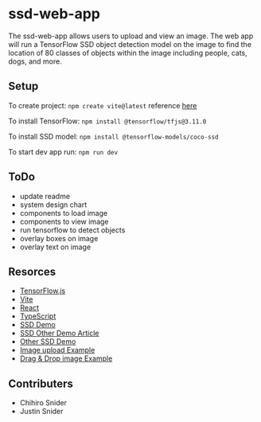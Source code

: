 # ssd-web-app

The ssd-web-app allows users to upload and view an image. The web app will run a TensorFlow SSD object detection model on the image to find the location of 80 classes of objects within the image including people, cats, dogs, and more.

## Setup

To create project: `npm create vite@latest`
reference [here](https://vitejs.dev/guide/)

To install TensorFlow: `npm install @tensorflow/tfjs@3.11.0`

To install SSD model: `npm install @tensorflow-models/coco-ssd`

To start dev app run: `npm run dev`

## ToDo
 * update readme
 * system design chart
 * components to load image
 * components to view image
 * run tensorflow to detect objects
 * overlay boxes on image
 * overlay text on image

 ## Resorces
 * [TensorFlow.js](https://www.tensorflow.org/js)
 * [Vite](https://vitejs.dev)
 * [React](https://reactjs.org/)
 * [TypeScript](https://www.typescriptlang.org/)
 * [SSD Demo](https://glitch.com/~tensorflow-js-object-detection)
 * [SSD Other Demo Article](https://towardsdatascience.com/how-to-use-tensorflow-js-in-react-js-object-detection-98b3782f08c2)
 * [Other SSD Demo](https://github.com/manfye/tfjs-article-objDetection/blob/main/src/App.js)
 * [Image upload Example](https://medium.com/geekculture/how-to-upload-and-preview-images-in-react-js-4e22a903f3db)
 * [Drag & Drop image Example](https://medium.com/@denkyogbonnaya/how-to-upload-and-preview-image-with-drag-and-drop-in-react-de355b902207)


 ## Contributers
 * Chihiro Snider
 * Justin Snider
